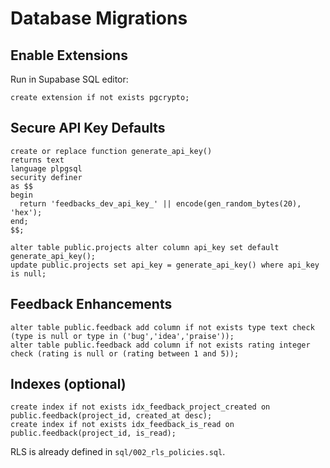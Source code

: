 # Database Migrations

## Enable Extensions

Run in Supabase SQL editor:

```
create extension if not exists pgcrypto;
```

## Secure API Key Defaults

```
create or replace function generate_api_key()
returns text
language plpgsql
security definer
as $$
begin
  return 'feedbacks_dev_api_key_' || encode(gen_random_bytes(20), 'hex');
end;
$$;

alter table public.projects alter column api_key set default generate_api_key();
update public.projects set api_key = generate_api_key() where api_key is null;
```

## Feedback Enhancements

```
alter table public.feedback add column if not exists type text check (type is null or type in ('bug','idea','praise'));
alter table public.feedback add column if not exists rating integer check (rating is null or (rating between 1 and 5));
```

## Indexes (optional)

```
create index if not exists idx_feedback_project_created on public.feedback(project_id, created_at desc);
create index if not exists idx_feedback_is_read on public.feedback(project_id, is_read);
```

RLS is already defined in `sql/002_rls_policies.sql`.
